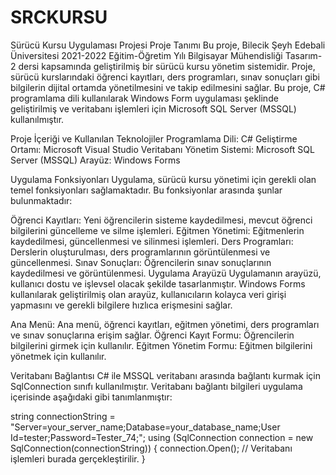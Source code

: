 # SRCKURSU
Sürücü Kursu Uygulaması Projesi
Proje Tanımı
Bu proje, Bilecik Şeyh Edebali Üniversitesi 2021-2022 Eğitim-Öğretim Yılı Bilgisayar Mühendisliği Tasarım-2 dersi kapsamında geliştirilmiş bir sürücü kursu yönetim sistemidir. Proje, sürücü kurslarındaki öğrenci kayıtları, ders programları, sınav sonuçları gibi bilgilerin dijital ortamda yönetilmesini ve takip edilmesini sağlar. Bu proje, C# programlama dili kullanılarak Windows Form uygulaması şeklinde geliştirilmiş ve veritabanı işlemleri için Microsoft SQL Server (MSSQL) kullanılmıştır.

Proje İçeriği ve Kullanılan Teknolojiler
Programlama Dili: C#
Geliştirme Ortamı: Microsoft Visual Studio
Veritabanı Yönetim Sistemi: Microsoft SQL Server (MSSQL)
Arayüz: Windows Forms

Uygulama Fonksiyonları
Uygulama, sürücü kursu yönetimi için gerekli olan temel fonksiyonları sağlamaktadır. Bu fonksiyonlar arasında şunlar bulunmaktadır:

Öğrenci Kayıtları: Yeni öğrencilerin sisteme kaydedilmesi, mevcut öğrenci bilgilerini güncelleme ve silme işlemleri.
Eğitmen Yönetimi: Eğitmenlerin kaydedilmesi, güncellenmesi ve silinmesi işlemleri.
Ders Programları: Derslerin oluşturulması, ders programlarının görüntülenmesi ve güncellenmesi.
Sınav Sonuçları: Öğrencilerin sınav sonuçlarının kaydedilmesi ve görüntülenmesi.
Uygulama Arayüzü
Uygulamanın arayüzü, kullanıcı dostu ve işlevsel olacak şekilde tasarlanmıştır. Windows Forms kullanılarak geliştirilmiş olan arayüz, kullanıcıların kolayca veri girişi yapmasını ve gerekli bilgilere hızlıca erişmesini sağlar.

Ana Menü: Ana menü, öğrenci kayıtları, eğitmen yönetimi, ders programları ve sınav sonuçlarına erişim sağlar.
Öğrenci Kayıt Formu: Öğrencilerin bilgilerini girmek için kullanılır.
Eğitmen Yönetim Formu: Eğitmen bilgilerini yönetmek için kullanılır.

Veritabanı Bağlantısı
C# ile MSSQL veritabanı arasında bağlantı kurmak için SqlConnection sınıfı kullanılmıştır. Veritabanı bağlantı bilgileri uygulama içerisinde aşağıdaki gibi tanımlanmıştır:

string connectionString = "Server=your_server_name;Database=your_database_name;User Id=tester;Password=Tester_74;";
using (SqlConnection connection = new SqlConnection(connectionString))
{
    connection.Open();
    // Veritabanı işlemleri burada gerçekleştirilir.
}
